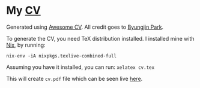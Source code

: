 # My [CV](https://nikitavoloboev.xyz/cv.pdf)
Generated using [Awesome CV](https://github.com/posquit0/Awesome-CV#readme). All credit goes to [Byungjin Park](https://github.com/posquit0).

To generate the CV, you need TeX distribution installed. I installed mine with [Nix](https://nixos.org/nix/), by running:

`nix-env -iA nixpkgs.texlive-combined-full`

Assuming you have it installed, you can run:
`xelatex cv.tex`

This will create `cv.pdf` file which can be seen live [here](https://nikitavoloboev.xyz/cv.pdf).
